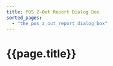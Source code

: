 ```yaml
---
title: POS Z-Out Report Dialog Box
sorted_pages:
  - "the_pos_z_out_report_dialog_box"
---
```

# {{page.title}}
